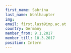 ```yaml
---
first_name: Sabrina
last_name: Wohlhaupter
img: 
email: first.last@imp.ac.at
country: Germany
member_from: 9.1.2017
member_till: 10.3.2017
position: Intern
---
```

